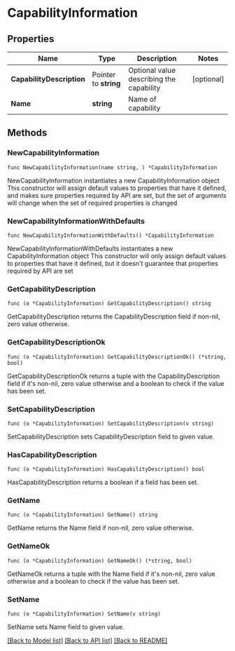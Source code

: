 # CapabilityInformation

## Properties

Name | Type | Description | Notes
------------ | ------------- | ------------- | -------------
**CapabilityDescription** | Pointer to **string** | Optional value describing the capability | [optional] 
**Name** | **string** | Name of capability | 

## Methods

### NewCapabilityInformation

`func NewCapabilityInformation(name string, ) *CapabilityInformation`

NewCapabilityInformation instantiates a new CapabilityInformation object
This constructor will assign default values to properties that have it defined,
and makes sure properties required by API are set, but the set of arguments
will change when the set of required properties is changed

### NewCapabilityInformationWithDefaults

`func NewCapabilityInformationWithDefaults() *CapabilityInformation`

NewCapabilityInformationWithDefaults instantiates a new CapabilityInformation object
This constructor will only assign default values to properties that have it defined,
but it doesn't guarantee that properties required by API are set

### GetCapabilityDescription

`func (o *CapabilityInformation) GetCapabilityDescription() string`

GetCapabilityDescription returns the CapabilityDescription field if non-nil, zero value otherwise.

### GetCapabilityDescriptionOk

`func (o *CapabilityInformation) GetCapabilityDescriptionOk() (*string, bool)`

GetCapabilityDescriptionOk returns a tuple with the CapabilityDescription field if it's non-nil, zero value otherwise
and a boolean to check if the value has been set.

### SetCapabilityDescription

`func (o *CapabilityInformation) SetCapabilityDescription(v string)`

SetCapabilityDescription sets CapabilityDescription field to given value.

### HasCapabilityDescription

`func (o *CapabilityInformation) HasCapabilityDescription() bool`

HasCapabilityDescription returns a boolean if a field has been set.

### GetName

`func (o *CapabilityInformation) GetName() string`

GetName returns the Name field if non-nil, zero value otherwise.

### GetNameOk

`func (o *CapabilityInformation) GetNameOk() (*string, bool)`

GetNameOk returns a tuple with the Name field if it's non-nil, zero value otherwise
and a boolean to check if the value has been set.

### SetName

`func (o *CapabilityInformation) SetName(v string)`

SetName sets Name field to given value.



[[Back to Model list]](../README.md#documentation-for-models) [[Back to API list]](../README.md#documentation-for-api-endpoints) [[Back to README]](../README.md)


